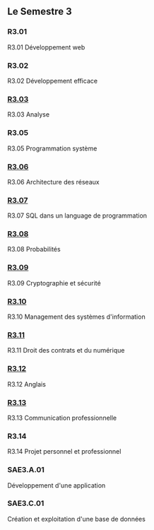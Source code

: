 ## Le Semestre 3


### R3.01
R3.01 Développement web

### R3.02
R3.02 Développement efficace

### [R3.03](./R3.03)
R3.03 Analyse

### R3.05
R3.05 Programmation système

### [R3.06](./R3.06)
R3.06 Architecture des réseaux

### [R3.07](./R3.07)
R3.07 SQL dans un language de programmation

### [R3.08](./R3.08)
R3.08 Probabilités

### [R3.09](./R3.09)
R3.09 Cryptographie et sécurité

### [R3.10](./R3.10)
R3.10 Management des systèmes d'information

### [R3.11](./R3.11)
R3.11 Droit des contrats et du numérique

### [R3.12](./R3.12)
R3.12 Anglais

### [R3.13](./R3.13)
R3.13 Communication professionnelle

### R3.14
R3.14 Projet personnel et professionnel

### SAE3.A.01
Développement d'une application

### SAE3.C.01
Création et exploitation d'une base de données

